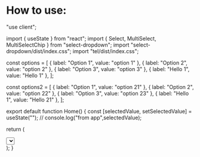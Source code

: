 # How to use:

"use client";

import { useState } from "react";
import { Select, MultiSelect, MultiSelectChip } from "select-dropdown";
import "select-dropdown/dist/index.css";
import "tel/dist/index.css";

const options = [
{ label: "Option 1", value: "option 1" },
{ label: "Option 2", value: "option 2" },
{ label: "Option 3", value: "option 3" },
{ label: "Hello 1", value: "Hello 1" },
];

const options2 = [
{ label: "Option 1", value: "option 21" },
{ label: "Option 2", value: "option 22" },
{ label: "Option 3", value: "option 23" },
{ label: "Hello 1", value: "Hello 21" },
];

export default function Home() {
const [selectedValue, setSelectedValue] = useState("");
// console.log("from app",selectedValue);

return (
<div>
<Select
avatar
label="hello"
required
options={options}
id="basic"
onSelect={(value: any) => setSelectedValue(value)}
errorMessage="Please select an option!"
getError={(error) => {
console.log("Select error:", error);
}}
getValue={() => {}}
validate
/>
<MultiSelect
type="checkbox"
options={options}
id="basic"
label="hello"
validate
required
onSelect={(value: any) => setSelectedValue(value)}
getValue={(e) => {
e;
}}
getError={(e) => {
e;
}}
/>
<MultiSelectChip
label="hello"
type="icons"
required
options={options2}
id="basic"
validate
onSelect={(value: any) => setSelectedValue(value)}
getValue={(e) => {e}}
getError={(e) => {e}}
hasError={true}
/>
</div>
);
}
